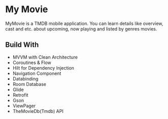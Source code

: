 # My Movie

MyMovie is a TMDB mobile application. You can learn details like overview, cast and etc. about upcoming, now playing and listed by genres movies.

## Build With

- MVVM with Clean Architecture
- Coroutines & Flow
- Hilt for Dependency Injection
- Navigation Component
- Databinding
- Room Database
- Glide
- Retrofit
- Gson
- ViewPager
- TheMovieDb(Tmdb) API
